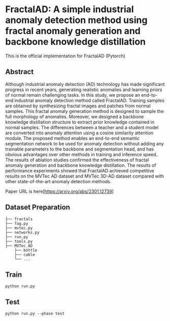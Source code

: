 # FractalAD: A simple industrial anomaly detection method using fractal anomaly generation and backbone knowledge distillation

This is the official implementation for FractalAD (Pytorch)

## Abstract

Although industrial anomaly detection (AD) technology has made significant progress in recent years, generating realistic anomalies and learning priors of normal remain challenging tasks. In this study, we propose an end-to-end industrial anomaly detection method called FractalAD. Training samples are obtained by synthesizing fractal images and patches from normal samples. This fractal anomaly generation method is designed to sample the full morphology of anomalies. Moreover, we designed a backbone knowledge distillation structure to extract prior knowledge contained in normal samples. The differences between a teacher and a student model are converted into anomaly attention using a cosine similarity attention module. The proposed method enables an end-to-end semantic segmentation network to be used for anomaly detection without adding any trainable parameters to the backbone and segmentation head, and has obvious advantages over other methods in training and inference speed.. The results of ablation studies confirmed the effectiveness of fractal anomaly generation and backbone knowledge distillation. The results of performance experiments showed that FractalAD achieved competitive results on the MVTec AD dataset and MVTec 3D-AD dataset compared with other state-of-the-art anomaly detection methods.

Paper URL is here[https://arxiv.org/abs/2301.12739]

## Dataset Preparation

    ├── fractals
    ├── fag.py
    ├── mvtec.py
    ├── networks.py
    ├── run.py
    ├── tools.py
    ├── MVTec_AD
        ├── bottle
        ├── cable
        └── ...

## Train

    python run.py

## Test

    python run.py --phase test
